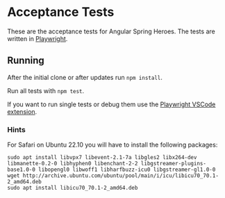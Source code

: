 # Acceptance Tests

These are the acceptance tests for Angular Spring Heroes. The tests are written in [Playwright](https://playwright.dev/).

## Running

After the initial clone or after updates run `npm install`.

Run all tests with `npm test`.

If you want to run single tests or debug them use the [Playwright VSCode extension](vscode:extension/ms-playwright.playwright).

### Hints

For Safari on Ubuntu 22.10 you will have to install the following packages:

```
sudo apt install libvpx7 libevent-2.1-7a libgles2 libx264-dev libmanette-0.2-0 libhyphen0 libenchant-2-2 libgstreamer-plugins-base1.0-0 libopengl0 libwoff1 libharfbuzz-icu0 libgstreamer-gl1.0-0
wget http://archive.ubuntu.com/ubuntu/pool/main/i/icu/libicu70_70.1-2_amd64.deb
sudo apt install libicu70_70.1-2_amd64.deb
```
